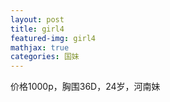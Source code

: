 ```yaml
---
layout: post
title: girl4
featured-img: girl4
mathjax: true
categories: 国妹
---
```


价格1000p，胸围36D，24岁，河南妹